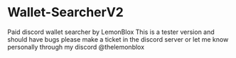 # Wallet-SearcherV2
Paid discord wallet searcher by LemonBlox
This is a tester version and should have bugs please make a ticket in the discord server or let me know personally through my discord @thelemonblox
